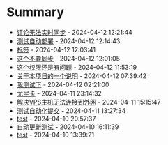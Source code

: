# Summary

- [评论无法实时同步](https://github.com/ZSCGR/isr/issues/20) - 2024-04-12 12:21:44
- [测试自动部署](https://github.com/ZSCGR/isr/issues/18) - 2024-04-12 12:14:43
- [标签](https://github.com/ZSCGR/isr/issues/17) - 2024-04-12 12:03:41
- [这个不要同步](https://github.com/ZSCGR/isr/issues/16) - 2024-04-12 12:01:05
- [这个权限还是有问题](https://github.com/ZSCGR/isr/issues/15) - 2024-04-12 11:53:19
- [关于本项目的一个说明](https://github.com/ZSCGR/isr/issues/14) - 2024-04-12 07:39:42
- [我测试下](https://github.com/ZSCGR/isr/issues/13) - 2024-04-12 02:21:00
- [尤里卡](https://github.com/ZSCGR/isr/issues/12) - 2024-04-11 23:14:32
- [解决VPS主机无法连接到外网](https://github.com/ZSCGR/isr/issues/9) - 2024-04-11 15:15:47
- [测试自动化提交](https://github.com/ZSCGR/isr/issues/8) - 2024-04-11 13:27:34
- [test](https://github.com/ZSCGR/isr/issues/7) - 2024-04-10 20:57:37
- [自动更新测试](https://github.com/ZSCGR/isr/issues/5) - 2024-04-10 16:11:39
- [test](https://github.com/ZSCGR/isr/issues/1) - 2024-04-10 13:39:21
